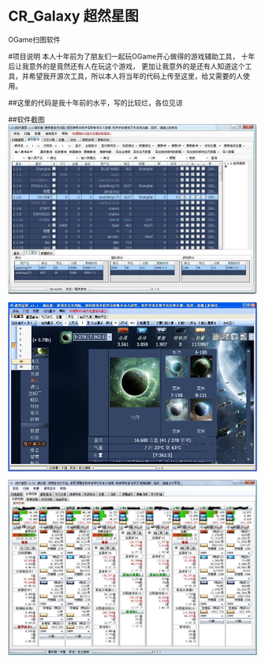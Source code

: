 # CR_Galaxy 超然星图
OGame扫图软件

#项目说明
本人十年前为了朋友们一起玩OGame开心做得的游戏辅助工具，
十年后让我意外的是竟然还有人在玩这个游戏，
更加让我意外的是还有人知道这个工具，并希望我开源次工具，所以本人将当年的代码上传至这里，给又需要的人使用。


##这里的代码是我十年前的水平，写的比较烂，各位见谅

##软件截图
![alt tag](./img/1.jpg)

![alt tag](./img/2.jpg)

![alt tag](./img/J1.JPG)
